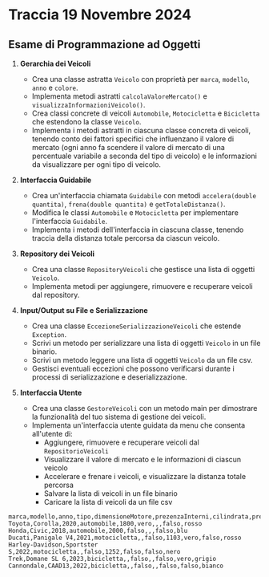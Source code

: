 # Traccia 19 Novembre 2024

## Esame di Programmazione ad Oggetti

1. **Gerarchia dei Veicoli**

   - Crea una classe astratta `Veicolo` con proprietà per `marca`, `modello`, `anno` e `colore`.
   - Implementa metodi astratti `calcolaValoreMercato()` e `visualizzaInformazioniVeicolo()`.
   - Crea classi concrete di veicoli `Automobile`, `Motocicletta` e `Bicicletta` che estendono la classe `Veicolo`.
   - Implementa i metodi astratti in ciascuna classe concreta di veicoli, tenendo conto dei fattori specifici che influenzano il valore di mercato (ogni anno fa scendere il valore di mercato di una percentuale variabile a seconda del tipo di veicolo) e le informazioni da visualizzare per ogni tipo di veicolo.

2. **Interfaccia Guidabile**

   - Crea un'interfaccia chiamata `Guidabile` con metodi `accelera(double quantita)`, `frena(double quantita)` e `getTotaleDistanza()`.
   - Modifica le classi `Automobile` e `Motocicletta` per implementare l'interfaccia `Guidabile`.
   - Implementa i metodi dell'interfaccia in ciascuna classe, tenendo traccia della distanza totale percorsa da ciascun veicolo.

3. **Repository dei Veicoli**

   - Crea una classe `RepositoryVeicoli` che gestisce una lista di oggetti `Veicolo`.
   - Implementa metodi per aggiungere, rimuovere e recuperare veicoli dal repository.

4. **Input/Output su File e Serializzazione**

   - Crea una classe `EccezioneSerializzazioneVeicoli` che estende `Exception`.
   - Scrivi un metodo per serializzare una lista di oggetti `Veicolo` in un file binario.
   - Scrivi un metodo leggere una lista di oggetti `Veicolo` da un file csv.
   - Gestisci eventuali eccezioni che possono verificarsi durante i processi di serializzazione e deserializzazione.

5. **Interfaccia Utente**
   - Crea una classe `GestoreVeicoli` con un metodo main per dimostrare la funzionalità del tuo sistema di gestione dei veicoli.
   - Implementa un'interfaccia utente guidata da menu che consenta all'utente di:
     - Aggiungere, rimuovere e recuperare veicoli dal `RepositorioVeicoli`
     - Visualizzare il valore di mercato e le informazioni di ciascun veicolo
     - Accelerare e frenare i veicoli, e visualizzare la distanza totale percorsa
     - Salvare la lista di veicoli in un file binario
     - Caricare la lista di veicoli da un file csv

```csv
marca,modello,anno,tipo,dimensioneMotore,prezenzaInterni,cilindrata,prezenzaAntibloccaggio,prezenzaAssistenzaElettrica,colore
Toyota,Corolla,2020,automobile,1800,vero,,,falso,rosso
Honda,Civic,2018,automobile,2000,falso,,,falso,blu
Ducati,Panigale V4,2021,motocicletta,,falso,1103,vero,falso,rosso
Harley-Davidson,Sportster S,2022,motocicletta,,falso,1252,falso,falso,nero
Trek,Domane SL 6,2023,bicicletta,,falso,,falso,vero,grigio
Cannondale,CAAD13,2022,bicicletta,,falso,,falso,falso,bianco
```
